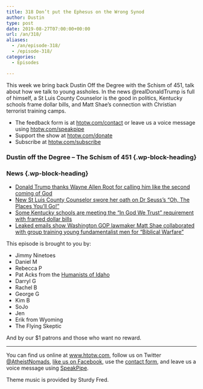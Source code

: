 ```yaml
---
title: 318 Don’t put the Ephesus on the Wrong Synod
author: Dustin
type: post
date: 2019-08-27T07:00:00+00:00
url: /an/318/
aliases:
  - /an/episode-318/
  - /episode-318/
categories:
  - Episodes

---
```

<div id="buzzsprout-player-10552791"></div><script src="https://www.buzzsprout.com/1983601/10552791-318-don-t-put-the-ephesus-on-the-wrong-synod.js?container_id=buzzsprout-player-10552791&player=small" type="text/javascript" charset="utf-8"></script>

This week we bring back Dustin Off the Degree with the Schism of 451, talk about how we talk to young assholes. In the news @realDonaldTrump is full of himself, a St Luis County Counselor is the good in politics, Kentucky schools frame dollar bills, and Matt Shae’s connection with Christian terrorist training camps.

<!--more-->

 * The feedback form is at [htotw.com/contact](https://htotw.com/contact) or leave us a voice message using <a href="https://htotw.com/speakpipe" target="_blank" rel="noopener noreferrer">htotw.com/speakpipe</a>
 * Support the show at <a href="https://htotw.com/donate" target="_blank" rel="noopener noreferrer">htotw.com/donate</a>
 * Subscribe at <a href="https://htotw.com/subscribe" target="_blank" rel="noopener noreferrer">htotw.com/subscribe</a>

### Dustin off the Degree &#8211; The Schism of 451 {.wp-block-heading}

### News {.wp-block-heading}

  * [Donald Trump thanks Wayne Allen Root for calling him like the second coming of God][1]
  * [New St Luis County Counselor swore her oath on Dr Seuss’s “Oh, The Places You’ll Go!”][2]
  * [Some Kentucky schools are meeting the “In God We Trust” requirement with framed dollar bills][3]
  * [Leaked emails show Washington GOP lawmaker Matt Shae collaborated with group training young fundamentalist men for “Biblical Warfare”][4]

This episode is brought to you by:

  * Jimmy Ninetoes
  * Daniel M
  * Rebecca P
  * Pat Acks from the <a href="https://www.humanistsofidaho.org" target="_blank" rel="noopener noreferrer">Humanists of Idaho</a>
  * Darryl G
  * Rachel B
  * George G
  * Kim B
  * SoJo
  * Jen
  * Erik from Wyoming
  * The Flying Skeptic

And by our $1 patrons and those who want no reward.

<hr class="wp-block-separator" />

You can find us online at <a href="https://www.htotw.com/" target="_blank" rel="noopener noreferrer">www.htotw.com</a>, follow us on Twitter <a href="https://htotw.com/twitter" target="_blank" rel="noopener noreferrer">@AtheistNomads</a>, <a href="https://htotw.com/facebook" target="_blank" rel="noopener noreferrer">like us on Facebook</a>, use the [contact form](https://htotw.com/contact), and leave us a voice message using <a href="https://htotw.com/speakpipe" target="_blank" rel="noopener noreferrer">SpeakPipe</a>.

Theme music is provided by Sturdy Fred.

 [1]: https://twitter.com/realDonaldTrump/status/1164138795475881986?s=09
 [2]: https://www.stltoday.com/opinion/editorial/editorial-short-takes-on-colorful-seuss-characters-in-politics/article_aec76b7e-8f4b-5bbe-9757-b4d2d40a291a.html
 [3]: https://www.wuky.org/post/fayette-schools-fulfill-god-we-trust-requirement-almighty-dollar
 [4]: https://www.rawstory.com/2019/08/leaked-emails-show-gop-lawmaker-collaborated-with-extremist-gun-group-that-was-preparing-for-biblical-warfare/

